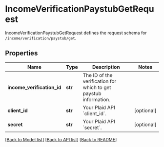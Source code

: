 # IncomeVerificationPaystubGetRequest

IncomeVerificationPaystubGetRequest defines the request schema for `/income/verification/paystub/get`.
## Properties
Name | Type | Description | Notes
------------ | ------------- | ------------- | -------------
**income_verification_id** | **str** | The ID of the verification for which to get paystub information. | 
**client_id** | **str** | Your Plaid API &#x60;client_id&#x60;. | [optional] 
**secret** | **str** | Your Plaid API &#x60;secret&#x60;. | [optional] 

[[Back to Model list]](../README.md#documentation-for-models) [[Back to API list]](../README.md#documentation-for-api-endpoints) [[Back to README]](../README.md)


